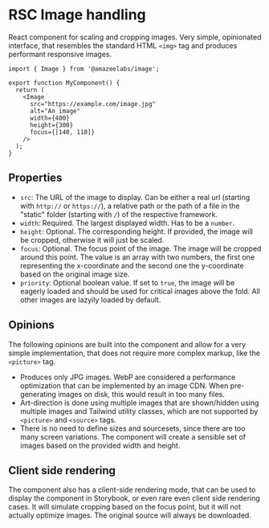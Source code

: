# RSC Image handling

React component for scaling and cropping images. Very simple, opinionated
interface, that resembles the standard HTML `<img>` tag and produces performant
responsive images.

```tsx
import { Image } from '@amazeelabs/image';

export function MyComponent() {
  return (
    <Image
      src="https://example.com/image.jpg"
      alt="An image"
      width={400}
      height={300}
      focus={[140, 110]}
    />
  );
}
```

## Properties

- `src`: The URL of the image to display. Can be either a real url (starting
  with `http://` or `https://`), a relative path or the path of a file in the
  "static" folder (starting with `/`) of the respective framework.
- `width`: Required. The largest displayed width. Has to be a `number`.
- `height`: Optional. The corresponding height. If provided, the image will be
  cropped, otherwise it will just be scaled.
- `focus`: Optional. The focus point of the image. The image will be cropped
  around this point. The value is an array with two numbers, the first one
  representing the x-coordinate and the second one the y-coordinate based on the
  original image size.
- `priority`: Optional boolean value. If set to `true`, the image will be
  eagerly loaded and should be used for critical images above the fold. All
  other images are lazyily loaded by default.

## Opinions

The following opinions are built into the component and allow for a very simple
implementation, that does not require more complex markup, like the `<picture>`
tag.

- Produces only JPG images. WebP are considered a performance optimization that
  can be implemented by an image CDN. When pre-generating images on disk, this
  would result in too many files.
- Art-direction is done using multiple images that are shown/hidden using
  multiple images and Tailwind utility classes, which are not supported by
  `<picture>` and `<source>` tags.
- There is no need to define sizes and sourcesets, since there are too many
  screen variations. The component will create a sensible set of images based on
  the provided width and height.

## Client side rendering

The component also has a client-side rendering mode, that can be used to display
the component in Storybook, or even rare even client side rendering cases. It
will simulate cropping based on the focus point, but it will not actually
optimize images. The original source will always be downloaded.

